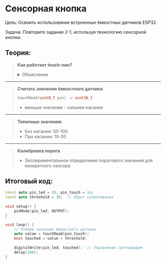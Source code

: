 # Сенсорная кнопка

Цель: Освоить использование встроенных ёмкостных датчиков ESP32.

Задача: Повторите задание 2-1, используя технологию сенсорной кнопки.

## Теория:

<blockquote>

**Как работает touch-пин?**

<details> 
  <summary> Объяснение </summary>

  Представьте, что touch-пин — это маленькая **"электронная лужа"**, а ваше прикосновение — это **"вливание" дополнительной воды**.

  Вот как это работает шаг за шагом:
  
  1.  **"Пустая лужа" (Базовая ёмкость):**
      *   Сам металлический контакт пина на плате ESP32 и дорожки, ведущие к нему, уже образуют крошечный **"конденсатор"** по отношению к "земле" (GND) и другим элементам платы.
      *   У этого конденсатора есть небольшая, но измеримая **базовая электрическая ёмкость** (обозначим ее `C_base`). Представьте это как небольшой объем воды в луже *до* вашего прикосновения.
  
  2.  **"Палец приближается" (Добавление ёмкости):**
      *   Человеческое тело (особенно палец) является хорошим проводником электричества.
      *   Когда вы подносите палец или касаетесь проводящего предмета, соединенного с пином (даже через изолятор!), вы создаете **второй, дополнительный "конденсатор"**. Одна "обкладка" этого конденсатора — это сам touch-пин, а вторая — ваш палец (который, по сути, соединен с "землей" через ваше тело и окружающую среду).
      *   Эта новая ёмкость (`C_touch`) **параллельно** добавляется к базовой (`C_base`). Общая ёмкость пина теперь становится `C_total = C_base + C_touch`.
      *   **Аналогия:** Ваш палец — это как будто вы поднесли к луже еще одно ведерко с водой и вылили его содержимое в лужу. Объем воды (общая ёмкость) увеличился.
  
  3.  **"Измерение объема" (Принцип измерения - RC-цепь):**
      *   Внутри ESP32 touch-пин подключен к специальной схеме через встроенный **резистор** (`R`).
      *   Микроконтроллер периодически (очень быстро!) выполняет одну и ту же операцию:
          1.  **Зарядка:** Он подключает внутренний источник напряжения через резистор `R` к touch-пину (который теперь имеет общую ёмкость `C_total`). Это как открыть кран, чтобы наполнить нашу лужу через узкую трубку (резистор).
          2.  **Ожидание:** ESP32 ждет, пока напряжение на пине достигнет определенного порогового уровня (например, 63% от напряжения питания).
      *   **Ключевой момент:** Скорость зарядки напрямую зависит от **общей емкости** `C_total` и значения резистора `R` (это называется **RC-цепь**). Чем *больше* емкость `C_total`, тем *дольше* требуется времени, чтобы напряжение на пине достигло порогового значения.
      *   **Аналогия:** Представьте, что вы наполняете ведро водой через шланг. Чем *больше* ведро (емкость), тем *дольше* вам нужно держать кран открытым, чтобы оно наполнилось до определенной отметки (порогового напряжения).
  
  4.  **"Секундомер" (Преобразование в цифровое значение):**
      *   ESP32 имеет встроенный **высокоточный таймер**, который измеряет **время**, необходимое для зарядки пина от 0V до порогового напряжения.
      *   Это измеренное время (`T_charge`) **прямо пропорционально** общей ёмкости `C_total`.
      *   Чем **дольше** время зарядки (`T_charge`), тем **больше** общая ёмкость (`C_total`).
      *   Значение этого времени (`T_charge`) преобразуется микроконтроллером в удобное для программы **цифровое число** (обычно типа `uint16_t`).
  
  5.  **"Обнаружение прикосновения" (Интерпретация):**
      *   **Без прикосновения:** Общая ёмкость `C_total` = `C_base` (небольшая). Время зарядки `T_charge` относительно **мало**. Соответствующее цифровое значение будет **высоким** (например, 80-100).
      *   **При прикосновении:** Общая ёмкость `C_total` = `C_base` + `C_touch` (значительно больше). Время зарядки `T_charge` становится **значительно больше**. Цифровое значение резко **уменьшается** (например, падает до 20-40).
      *   **Детектирование:** Программа на ESP32 просто сравнивает текущее прочитанное значение с пороговым числом. Если значение **стало меньше порога** — значит, произошло прикосновение (ёмкость увеличилась).
  
  **Важные нюансы:**
  
  *   **Чувствительность:** Зависит от площади контакта, расстояния до пальца (можно детектировать даже приближение через тонкий пластик/стекло!), настройки порога.
  *   **Помехи:** Длинные провода к сенсору, влажность, электромагнитные наводки, температура — всё это может изменять базовую ёмкость (`C_base`) или создавать ложные изменения, похожие на прикосновение. Требуется аккуратное проектирование и калибровка.
  *   **"Паразитная ёмкость":** `C_base` — это и есть та самая паразитная емкость, существующая всегда. Сенсор детектирует *изменение* этой емкости, вызванное прикосновением (`C_touch`).
  
  **Итог:**
  
  Touch-пин ESP32 работает как **крошечный "часовой" для электричества**. Микроконтроллер постоянно замеряет, **как долго** нужно "кормить" этот пин током, чтобы он "наелся" до определенного уровня. **Прикосновение пальца** делает пину "труднее наесться" (увеличивает его "электроёмкость"), из-за чего процесс "кормления" занимает **больше времени**. ESP32 замечает это увеличение времени и говорит: "Ага, прикоснулись!".

</details>

</blockquote>

---

> **Считать значение ёмкостного датчика**
> ```cpp
> touchRead(uint8_t pin) -> uint16_t
> ```
> - меньше значение - сильнее касание

---

> **Типичные значения:**
> 
> - Без касания: 50-100
> - При касании: 10-30

---

> **Калибровка порога**
> 
> - Экспериментальное определение порогового значения для конкретного сенсора

## Итоговый код:

```cpp
const auto pin_led = 26, pin_touch = 14;
const auto threshold = 30;  // Порог срабатывания
  
void setup() {
    pinMode(pin_led, OUTPUT);
}

void loop() {
    // Чтение значения ёмкостного датчика
    auto value = touchRead(pin_touch);
    bool touched = value < threshold;
    
    digitalWrite(pin_led, touched);  // Управление светодиодом
    delay(100);
}
```
